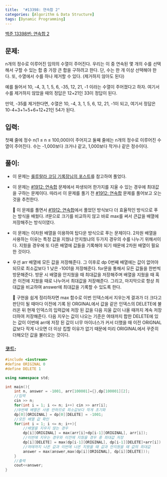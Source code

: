 ```yaml
---
title:  "#13398: 연속합 2"
categories: [Algorithm & Data Structure]
tags: [Dynamic Programming]
---
```


[백준 13398번: 연속합 2](https://www.acmicpc.net/problem/13398)

## 문제:

n개의 정수로 이루어진 임의의 수열이 주어진다. 우리는 이 중 연속된 몇 개의 수를 선택해서 구할 수 있는 합 중 가장 큰 합을 구하려고 한다. 단, 수는 한 개 이상 선택해야 한다. 또, 수열에서 수를 하나 제거할 수 있다. (제거하지 않아도 된다)

예를 들어서 10, -4, 3, 1, 5, 6, -35, 12, 21, -1 이라는 수열이 주어졌다고 하자. 여기서 수를 제거하지 않았을 때의 정답은 12+21인 33이 정답이 된다.

만약, -35를 제거한다면, 수열은 10, -4, 3, 1, 5, 6, 12, 21, -1이 되고, 여기서 정답은 10-4+3+1+5+6+12+21인 54가 된다.

## 입력:

첫째 줄에 정수 n(1 ≤ n ≤ 100,000)이 주어지고 둘째 줄에는 n개의 정수로 이루어진 수열이 주어진다. 수는 -1,000보다 크거나 같고, 1,000보다 작거나 같은 정수이다.

## 풀이:

- 이 문제는 [룰루랄라 코딩 기록장님의 포스트](https://seol-limit.tistory.com/46)를 참고하여 풀었다.
- 이 문제는 [#1912: 연속합](/algorithm%20&%20data%20structure/1912-연속합/) 문제에서 파생되어 한가지를 지울 수 있는 경우에 최대값을 구하는 문제이다. 따라서 이 문제를 풀기 전 [#1912: 연속합](/algorithm%20&%20data%20structure/1912-연속합/) 문제를 풀어보고 오는 것을 추천한다.
    
    🔎 이 문제를 풀면서 [#1912: 연속합](/algorithm%20&%20data%20structure/1912-연속합/)에서 풀었던 방식보다 더 효율적인 방식으로 푸는 방식을 배웠다. if문으로 크기를 비교하지 않고 바로 max를 써서 큰값을 배열에 저장해주는 방식이였다.
    
- 이 문제는 이차원 배열을 이용하여 탑다운 방식으로 푸는 문제이다. 2차원 배열을 사용하는 이유는 특정 값을 지웠냐 안지웠냐의 두가지 경우의 수를 나누기 위해서이다. 지웠을 경우에 또 다른 배열에 값들을 기록해야 되기 때문에 2차원 배열이 필요한 것이다.
- 우선 arr 배열에 모든 값을 저장해준다. 그 이후로 dp 0번째 배열에는 값이 없어야 되므로 최소값보다 1 낮은 -1001을 저장해준다. for문을 통해서 모든 값들을 한번씩 방문해준다. 방문 시 배열을 안지웠을 때 최대값을 저장해주며 배열을 지웠을 때 혹은 이전에 지웠을 때로 나누어서 최대값을 저장해준다. 그리고, 마지막으로 항상 최대값을 비교하여 answer에 최대값을 기록할 수 있도록 한다.
    
    🧐 구현을 쉽게 정리하자면 max 함수로 이번 인덱스에서 지우는게 결과가 더 크다고 판단이 될 때마다 이전에 기록 된 ORGINAL에서 값을 같은 인덱스의 DELETE에 불러온 뒤 현재 인덱스의 입력값에  저장 된 값을 다음 지울 값이 나올 때까지 계속 저장 더하여 저장해준다. 다음 지우는 값이 나오는 기준은 여태까지 합한 DELETE에 있는 값이 이번에 arr에 저장 된 값이 너무 마이너스가 커서 더했을 때 이전 ORIGNAL 값보다 작게 나오면 더 이상 킵할 이유가 없기 때문에 미리 ORIGINAL에서 꾸준히 더해오던 값을 불러오는 것이다.
    

### 코드:

```cpp
#include <iostream>
#define ORIGINAL 0
#define DELETE 1

using namespace std;

int main(){
	int n, answer = -1001, arr[100001]={},dp[100001][2];
	//입력
	cin >> n;
	for(int i = 1; i <= n; i++) cin >> arr[i];
	//0번째 배열은 사용 안하므로 최소값보다 작게 초기화
	dp[0][ORIGINAL] = dp[0][DELETE] = -1001;
	//모든 배열 값 확인
	for(int i = 1; i <= n; i++){
		//배열을 지우지 않는 경우
		dp[i][ORIGINAL] = max(arr[i]+dp[i-1][ORIGINAL], arr[i]);
		//이번에 지우는 경우와 이전에 지웠을 경우 중 최대값 저장
		dp[i][DELETE] = max(dp[i-1][ORIGINAL], dp[i-1][DELETE]+arr[i]);
		//여태까지 나온 값과 이번에 나온 지웠을 때 값과 안지웠을 때 값의 최대값
		answer = max(answer,max(dp[i][ORIGINAL], dp[i][DELETE]));
	}
	//출력
	cout<<answer;
}
```